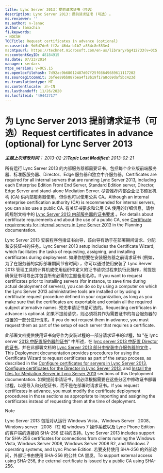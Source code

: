 ```yaml
---
title: Lync Server 2013：提前请求证书（可选）
description: Lync Server 2013：提前请求证书 (可选) 。
ms.reviewer: ''
ms.author: v-lanac
author: lanachin
f1.keywords:
- NOCSH
TOCTitle: Request certificates in advance (optional)
ms:assetid: 9d6d7de6-ff2a-46da-b1b7-a354c8e383e4
ms:mtpsurl: https://technet.microsoft.com/en-us/library/Gg412733(v=OCS.15)
ms:contentKeyID: 48184915
ms.date: 07/23/2014
manager: serdars
mtps_version: v=OCS.15
ms.openlocfilehash: 7d92ac9b68012487d07f25f08649689611117202
ms.sourcegitcommit: 36fee89bb887bea4f18b19f17a8c69daf5bc423d
ms.translationtype: MT
ms.contentlocale: zh-CN
ms.lasthandoff: 11/26/2020
ms.locfileid: "49442717"
---
```

# <a name="request-certificates-in-advance-optional-for-lync-server-2013"></a><span data-ttu-id="309d6-103">为 Lync Server 2013 提前请求证书（可选）</span><span class="sxs-lookup"><span data-stu-id="309d6-103">Request certificates in advance (optional) for Lync Server 2013</span></span>

<div data-xmlns="http://www.w3.org/1999/xhtml">

<div class="topic" data-xmlns="http://www.w3.org/1999/xhtml" data-msxsl="urn:schemas-microsoft-com:xslt" data-cs="https://msdn.microsoft.com/">

<div data-asp="https://msdn2.microsoft.com/asp">



</div>

<div id="mainSection">

<div id="mainBody"><span data-ttu-id="309d6-104">

<span> </span></span><span class="sxs-lookup"><span data-stu-id="309d6-104">

<span> </span></span></span>

<span data-ttu-id="309d6-105">_**主题上次修改时间：** 2013-02-21_</span><span class="sxs-lookup"><span data-stu-id="309d6-105">_**Topic Last Modified:** 2013-02-21_</span></span>

<span data-ttu-id="309d6-106">所有运行 Lync Server 2013 的内部服务器都需要证书，包括每个企业版前端服务器、标准版服务器、Director、Edge 服务器和独立中介服务器。</span><span class="sxs-lookup"><span data-stu-id="309d6-106">Certificates are required for all internal servers that are running Lync Server 2013, including each Enterprise Edition Front End Server, Standard Edition server, Director, Edge Server and stand-alone Mediation Server.</span></span> <span data-ttu-id="309d6-107">尽管推荐内部企业证书颁发机构 (CA) 供内部服务器使用，但你也可以使用公共 CA。</span><span class="sxs-lookup"><span data-stu-id="309d6-107">Although an internal enterprise certification authority (CA) is recommended for internal servers, you can also use a public CA.</span></span> <span data-ttu-id="309d6-108">有关证书要求和公用 CA 使用的详细信息，请参阅规划文档中的 [Lync Server 2013 内部服务器的证书要求](lync-server-2013-certificate-requirements-for-internal-servers.md) 。</span><span class="sxs-lookup"><span data-stu-id="309d6-108">For details about certificate requirements and about the use of a public CA, see [Certificate requirements for internal servers in Lync Server 2013](lync-server-2013-certificate-requirements-for-internal-servers.md) in the Planning documentation.</span></span>

<span data-ttu-id="309d6-109">Lync Server 2013 安装程序包括证书向导，该向导有助于在部署期间请求、分配和安装证书的任务。</span><span class="sxs-lookup"><span data-stu-id="309d6-109">Lync Server 2013 setup includes the Certificate Wizard, which facilitates the tasks of requesting, assigning, and installing certificates during deployment.</span></span> <span data-ttu-id="309d6-110">如果你想要在安装服务器之前请求证书 (例如，为了在服务器的实际部署期间节省时间) ，你可以通过使用安装了 Lync Server 2013 管理工具的计算机或使用组织中定义的证书请求过程来执行此操作，前提是确保证书可导出并包含所有必需的主题备用名称。</span><span class="sxs-lookup"><span data-stu-id="309d6-110">If you want to request certificates prior to installing servers (for instance, to save time during actual deployment of servers), you can do so by using a computer on which the Lync Server 2013 administrative tools are installed or by using a certificate request procedure defined in your organization, as long as you make sure that the certificates are exportable and contain all the required subject alternative names.</span></span> <span data-ttu-id="309d6-111">预先申请证书是可选的。</span><span class="sxs-lookup"><span data-stu-id="309d6-111">Requesting certificates in advance is optional.</span></span> <span data-ttu-id="309d6-112">如果不提前请求，则必须将其作为需要证书的每台服务器的设置的一部分进行请求。</span><span class="sxs-lookup"><span data-stu-id="309d6-112">If you do not request them in advance, you must request them as part of the setup of each server that requires a certificate.</span></span>

<span data-ttu-id="309d6-113">此部署文档提供使用证书向导作为安装过程的一部分请求证书的过程，如 "在 lync server [2013 中配置服务器的证书](lync-server-2013-configure-certificates-for-servers.md)" 中所述，在 [lync server 2013 中配置 Director 的证书](lync-server-2013-configure-certificates-for-the-director.md)，并在此部署文档的 [Lync Server 2013 部分中安装中介服务器的文件](lync-server-2013-install-the-files-for-mediation-server.md) 。</span><span class="sxs-lookup"><span data-stu-id="309d6-113">This Deployment documentation provides procedures for using the Certificate Wizard to request certificates as part of the setup process, as described in the [Configure certificates for servers in Lync Server 2013](lync-server-2013-configure-certificates-for-servers.md), [Configure certificates for the Director in Lync Server 2013](lync-server-2013-configure-certificates-for-the-director.md), and [Install the files for Mediation Server in Lync Server 2013](lync-server-2013-install-the-files-for-mediation-server.md) sections of this Deployment documentation.</span></span> <span data-ttu-id="309d6-114">如果提前申请证书，则必须根据需要在这些分区中修改证书部署过程，以便导入和分配证书，而不是在部署时请求证书。</span><span class="sxs-lookup"><span data-stu-id="309d6-114">If you request certificates in advance, you must modify the certificate deployment procedures in those sections as appropriate to importing and assigning the certificates instead of requesting them at the time of deployment.</span></span>

<div>


> [!NOTE]  
> <span data-ttu-id="309d6-115">Lync Server 2013 包括对从运行 Windows Vista、Windows Server &nbsp; 2008、Windows server &nbsp; 2008 &nbsp; R2 和 windows 7 操作系统以及 Lync Phone Edition 的客户端的连接的 SHA-256 证书的支持。</span><span class="sxs-lookup"><span data-stu-id="309d6-115">Lync Server 2013 includes support for SHA-256 certificates for connections from clients running the Windows Vista, Windows Server&nbsp;2008, Windows Server&nbsp;2008&nbsp;R2, and Windows 7 operating systems, and Lync Phone Edition.</span></span> <span data-ttu-id="309d6-116">若要支持使用 SHA-256 的外部访问，外部证书由使用 SHA-256 的公共 CA 颁发。</span><span class="sxs-lookup"><span data-stu-id="309d6-116">To support external access using SHA-256, the external certificate is issued by a public CA using SHA-256.</span></span>



<span data-ttu-id="309d6-117"></div>

</div>

<span> </span>

</div>

</div>

</span><span class="sxs-lookup"><span data-stu-id="309d6-117"></div>

</div>

<span> </span>

</div>

</div>

</span></span></div>

